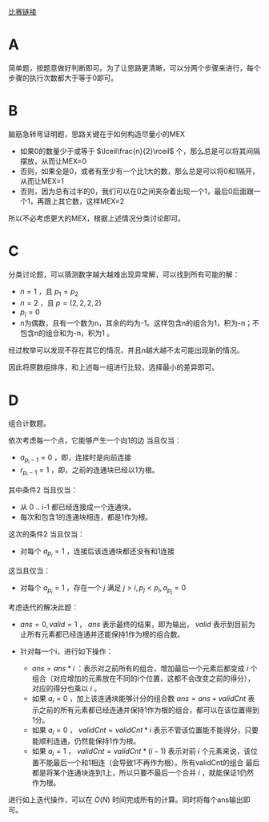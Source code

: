 [比赛链接](https://codeforces.com/contest/1806)

# A

简单题，按题意做好判断即可。为了让思路更清晰，可以分两个步骤来进行，每个步骤的执行次数都大于等于0即可。

# B

脑筋急转弯证明题，思路关键在于如何构造尽量小的MEX

* 如果0的数量少于或等于 $\lceil\frac{n}{2}\rceil$ 个，那么总是可以将其间隔摆放，从而让MEX=0
* 否则，如果全是0，或者有至少有一个比1大的数，那么总是可以将0和1隔开，从而让MEX=1
* 否则，因为总有过半的0，我们可以在0之间夹杂着出现一个1，最后0后面跟一个1，再跟上其它数，这样MEX=2

所以不必考虑更大的MEX，根据上述情况分类讨论即可。

# C

分类讨论题，可以猜测数字越大越难出现异常解，可以找到所有可能的解：

* $n=1$ ，且 $p_1=p_2$
* $n=2$ ，且 $p=(2,2,2,2)$ 
* $p_i=0$
* n为偶数，且有一个数为n，其余的均为-1。这样包含n的组合为1，积为-n；不包含n的组合和为-n，积为1 。

经过枚举可以发现不存在其它的情况，并且n越大越不太可能出现新的情况。

因此将原数组排序，和上述每一组进行比较，选择最小的差异即可。

# D

组合计数题。

依次考虑每一个点，它能够产生一个向1的边 当且仅当：

* $a_{p_i-1} = 0$ ，即，连接时是向前连接
* $r_{p_i-1} = 1$ ，即，之前的连通块已经以1为根。

其中条件2 当且仅当：

* 从 0 .. i-1 都已经连接成一个连通块。
* 每次和包含1的连通块相连，都是1作为根。

这次的条件2 当且仅当：

* 对每个 $a_{p_i}=1$ ，连接后该连通块都还没有和1连接

这当且仅当：

* 对每个 $a_{p_i}=1$ ，存在一个 $j$ 满足 $j \gt i, p_j\lt p_i, a_{p_j} = 0$

考虑迭代的解决此题：

* $ans=0, valid=1$ ， $ans$ 表示最终的结果，即为输出， $valid$ 表示到目前为止所有元素都已经连通并还能保持1作为根的组合数。
* 针对每一个i，进行如下操作：

  * $ans = ans * i$ ：表示对之前所有的组合，增加最后一个元素后都变成 $i$ 个组合（对应增加的元素放在不同的i个位置，这都不会改变之前的得分），对应的得分也乘以 $i$ 。
  * 如果 $a_i=0$ ，加上该连通块能够计分的组合数 $ans = ans + validCnt$ 表示之前的所有元素都已经连通并保持1作为根的组合，都可以在该位置得到1分。
  * 如果 $a_i=0$ ， $validCnt = validCnt * i$ 表示不管该位置能不能得分，只要能顺利连通，仍然能保持1作为根。
  * 如果 $a_i=1$ ， $validCnt = validCnt * (i-1)$ 表示对前 $i$ 个元素来说，该位置不能最后一个和1相连（会导致1不再作为根）。所有validCnt的组合 最后都是将某个连通块连到1上，所以只要不最后一个合并 $i$ ，就能保证1仍然作为根。

进行如上迭代操作，可以在 $O(N)$ 时间完成所有的计算。同时将每个ans输出即可。
